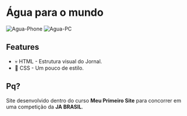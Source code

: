 # Água para o mundo
<img src="https://i.ibb.co/hL1hkXR/Agua-Phone.gif" alt="Agua-Phone" border="0">
<img src="https://i.ibb.co/M66vfBb/Agua-PC.gif" alt="Agua-PC" border="0">

## Features
- 💀 HTML - Estrutura visual do Jornal.
- 👗 CSS - Um pouco de estilo.

## Pq?
Site desenvolvido dentro do curso **Meu Primeiro Site** para concorrer em uma competição da  **JA BRASIL**.
